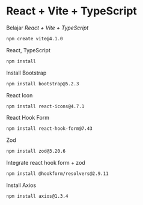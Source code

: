 # React + Vite + TypeScript

Belajar _React + Vite + TypeScript_

```bash
npm create vite@4.1.0
```

React, TypeScript

```bash
npm install
```

Install Bootstrap

```bash
npm install bootstrap@5.2.3
```

React Icon

```bash
npm install react-icons@4.7.1
```

React Hook Form

```bash
npm install react-hook-form@7.43
```

Zod

```bash
npm install zod@3.20.6
```

Integrate react hook form + zod

```bash
npm install @hookform/resolvers@2.9.11
```

Install Axios

```bash
npm install axios@1.3.4
```
